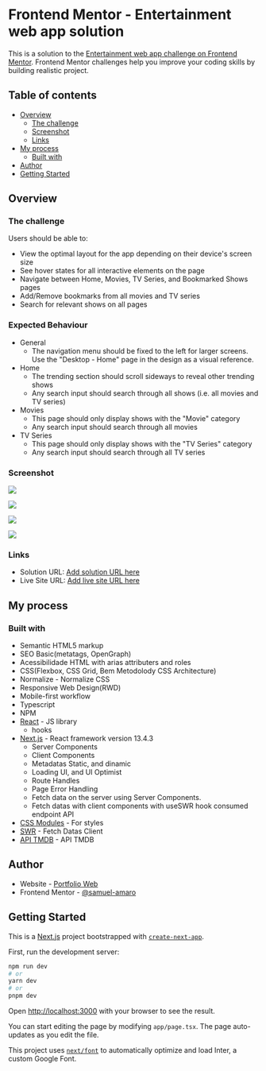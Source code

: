# Frontend Mentor - Entertainment web app solution

This is a solution to the [Entertainment web app challenge on Frontend Mentor](https://www.frontendmentor.io/challenges/entertainment-web-app-J-UhgAW1X). Frontend Mentor challenges help you improve your coding skills by building realistic project.

## Table of contents

- [Overview](#overview)
  - [The challenge](#the-challenge)
  - [Screenshot](#screenshot)
  - [Links](#links)
- [My process](#my-process)
  - [Built with](#built-with)
- [Author](#author)
- [Getting Started](#getting-started)

## Overview

### The challenge

Users should be able to:

- View the optimal layout for the app depending on their device's screen size
- See hover states for all interactive elements on the page
- Navigate between Home, Movies, TV Series, and Bookmarked Shows pages
- Add/Remove bookmarks from all movies and TV series
- Search for relevant shows on all pages

### Expected Behaviour

- General
  - The navigation menu should be fixed to the left for larger screens. Use the "Desktop - Home" page in the design as a visual reference.
- Home
  - The trending section should scroll sideways to reveal other trending shows
  - Any search input should search through all shows (i.e. all movies and TV series)
- Movies
  - This page should only display shows with the "Movie" category
  - Any search input should search through all movies
- TV Series
  - This page should only display shows with the "TV Series" category
  - Any search input should search through all TV series

### Screenshot

![](./public/assets/result-page-home.png)

![](./public/assets/result-page-detail-movie.png)

![](./public/assets/result-page-details-tv-serie.png)

![](./public/assets/result-pagination-movies.png)

### Links

- Solution URL: [Add solution URL here](https://your-solution-url.com)
- Live Site URL: [Add live site URL here](https://your-live-site-url.com)

## My process

### Built with

- Semantic HTML5 markup
- SEO Basic(metatags, OpenGraph)
- Acessibilidade HTML with arias attributers and roles
- CSS(Flexbox, CSS Grid, Bem Metodolody CSS Architecture)
- Normalize - Normalize CSS
- Responsive Web Design(RWD)
- Mobile-first workflow
- Typescript
- NPM
- [React](https://reactjs.org/) - JS library
  - hooks
- [Next.js](https://nextjs.org/) - React framework version 13.4.3
  - Server Components
  - Client Components
  - Metadatas Static, and dinamic
  - Loading UI, and UI Optimist
  - Route Handles 
  - Page Error Handling
  - Fetch data on the server using Server Components.
  - Fetch datas with client components with useSWR hook consumed endpoint API
- [CSS Modules](https://github.com/css-modules/css-modules) - For styles
- [SWR](https://swr.vercel.app/pt-BR/docs/getting-started) - Fetch Datas Client
- [API TMDB](https://developer.themoviedb.org/docs) - API TMDB

## Author

- Website - [Portfolio Web](https://samuel-amaro.github.io/portfolio-web/)
- Frontend Mentor - [@samuel-amaro](https://www.frontendmentor.io/profile/Samuel-Amaro)

## Getting Started

This is a [Next.js](https://nextjs.org/) project bootstrapped with [`create-next-app`](https://github.com/vercel/next.js/tree/canary/packages/create-next-app).

First, run the development server:

```bash
npm run dev
# or
yarn dev
# or
pnpm dev
```

Open [http://localhost:3000](http://localhost:3000) with your browser to see the result.

You can start editing the page by modifying `app/page.tsx`. The page auto-updates as you edit the file.

This project uses [`next/font`](https://nextjs.org/docs/basic-features/font-optimization) to automatically optimize and load Inter, a custom Google Font.
